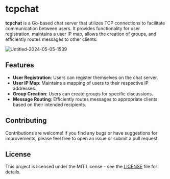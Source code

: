 
# tcpchat


**tcpchat** is a Go-based chat server that utilizes TCP connections to facilitate communication between users. It provides functionality for user registration, maintains a user IP map, allows the creation of groups, and efficiently routes messages to other clients.

![Untitled-2024-05-05-1539](https://github.com/ashupednekar/tcpchat/assets/25405037/c32ea4ba-028a-4a82-9395-64d31031843a)


## Features

- **User Registration**: Users can register themselves on the chat server.
- **User IP Map**: Maintains a mapping of users to their respective IP addresses.
- **Group Creation**: Users can create groups for specific discussions.
- **Message Routing**: Efficiently routes messages to appropriate clients based on their intended recipients.

## Contributing

Contributions are welcome! If you find any bugs or have suggestions for improvements, please feel free to open an issue or submit a pull request.

## License

This project is licensed under the MIT License - see the [LICENSE](LICENSE) file for details.
